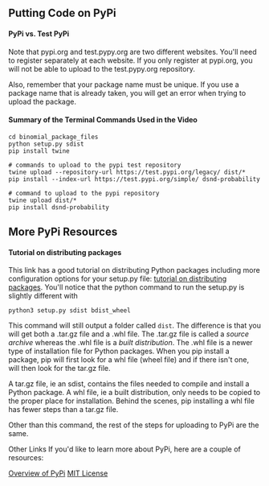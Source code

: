 ## Putting Code on PyPi

#### PyPi vs. Test PyPi
Note that pypi.org and test.pypy.org are two different websites. You'll need to register separately at each website. If you only register at pypi.org, you will not be able to upload to the test.pypy.org repository.

Also, remember that your package name must be unique. If you use a package name that is already taken, you will get an error when trying to upload the package.

#### Summary of the Terminal Commands Used in the Video

```
cd binomial_package_files
python setup.py sdist
pip install twine

# commands to upload to the pypi test repository
twine upload --repository-url https://test.pypi.org/legacy/ dist/*
pip install --index-url https://test.pypi.org/simple/ dsnd-probability

# command to upload to the pypi repository
twine upload dist/*
pip install dsnd-probability
```

## More PyPi Resources

#### Tutorial on distributing packages
This link has a good tutorial on distributing Python packages including more configuration options for your setup.py file: [tutorial on distributing packages](https://packaging.python.org/tutorials/packaging-projects/). You'll notice that the python command to run the setup.py is slightly different with

```
python3 setup.py sdist bdist_wheel
```

This command will still output a folder called `dist`. The difference is that you will get both a .tar.gz file and a .whl file. The .tar.gz file is called a *source archive* whereas the .whl file is a *built distribution*. The .whl file is a newer type of installation file for Python packages. When you pip install a package, pip will first look for a whl file (wheel file) and if there isn't one, will then look for the tar.gz file.

A tar.gz file, ie an sdist, contains the files needed to compile and install a Python package. A whl file, ie a built distribution, only needs to be copied to the proper place for installation. Behind the scenes, pip installing a whl file has fewer steps than a tar.gz file.

Other than this command, the rest of the steps for uploading to PyPi are the same.

Other Links
If you'd like to learn more about PyPi, here are a couple of resources:

[Overview of PyPi](https://docs.python.org/3/distutils/packageindex.html)
[MIT License](https://opensource.org/licenses/MIT)

